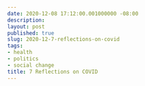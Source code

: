 ```yaml
---
date: 2020-12-08 17:12:00.001000000 -08:00
description:
layout: post
published: true
slug: 2020-12-7-reflections-on-covid
tags:
- health
- politics
- social change
title: 7 Reflections on COVID
---
```

